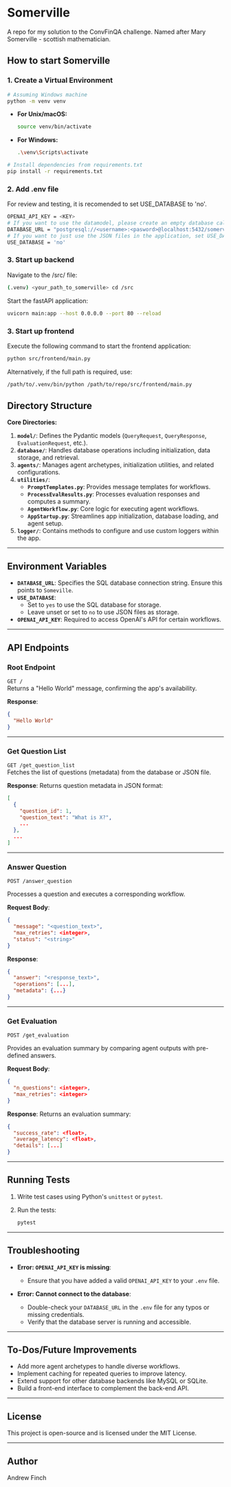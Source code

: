 # Somerville
A repo for my solution to the ConvFinQA challenge. Named after Mary Somerville - scottish mathematician.

## How to start Somerville

### 1. Create a Virtual Environment

```bash
# Assuming Windows machine
python -m venv venv
```

- **For Unix/macOS:**
  ```bash
  source venv/bin/activate
  ```

- **For Windows:**
  ```bash
  .\venv\Scripts\activate
  ```
```bash
# Install dependencies from requirements.txt
pip install -r requirements.txt
```

### 2. Add .env file
For review and testing, it is recomended to set USE_DATABASE to 'no'.

```bash
OPENAI_API_KEY = <KEY>
# If you want to use the datamodel, please create an empty database called 'somerville'
DATABASE_URL = "postgresql://<username>:<pasword>@localhost:5432/somerville"
# If you want to just use the JSON files in the application, set USE_DATABASE to 'no'
USE_DATABASE = 'no'
```

### 3. Start up backend
Navigate to the /src/ file:

```bash
(.venv) <your_path_to_somerville> cd /src
```
Start the fastAPI application:

```bash
uvicorn main:app --host 0.0.0.0 --port 80 --reload
```

### 3. Start up frontend

Execute the following command to start the frontend application:

```bash
python src/frontend/main.py
```

Alternatively, if the full path is required, use:
```bash
/path/to/.venv/bin/python /path/to/repo/src/frontend/main.py
```

## Directory Structure

**Core Directories:**

1. **`model/`**: Defines the Pydantic models (`QueryRequest`, `QueryResponse`, `EvaluationRequest`, etc.).
2. **`database/`**: Handles database operations including initialization, data storage, and retrieval.
3. **`agents/`**: Manages agent archetypes, initialization utilities, and related configurations.
4. **`utilities/`**:
    - **`PromptTemplates.py`**: Provides message templates for workflows.
    - **`ProcessEvalResults.py`**: Processes evaluation responses and computes a summary.
    - **`AgentWorkflow.py`**: Core logic for executing agent workflows.
    - **`AppStartup.py`**: Streamlines app initialization, database loading, and agent setup.
5. **`logger/`**: Contains methods to configure and use custom loggers within the app.

---

## Environment Variables

- **`DATABASE_URL`**: Specifies the SQL database connection string. Ensure this points to `Someville`.
- **`USE_DATABASE`**:
  - Set to `yes` to use the SQL database for storage.
  - Leave unset or set to `no` to use JSON files as storage.
- **`OPENAI_API_KEY`**: Required to access OpenAI's API for certain workflows.

---

## API Endpoints

### **Root Endpoint**

`GET /`  
Returns a "Hello World" message, confirming the app's availability.

**Response**:
```json
{
  "Hello World"
}
```

---

### **Get Question List**

`GET /get_question_list`  
Fetches the list of questions (metadata) from the database or JSON file.

**Response**:
Returns question metadata in JSON format:
```json
[
  {
    "question_id": 1,
    "question_text": "What is X?",
    ...
  },
  ...
]
```

---

### **Answer Question**

`POST /answer_question`

Processes a question and executes a corresponding workflow.

**Request Body**:
```json
{
  "message": "<question_text>",
  "max_retries": <integer>,
  "status": "<string>"
}
```

**Response**:
```json
{
  "answer": "<response_text>",
  "operations": [...],
  "metadata": {...}
}
```

---

### **Get Evaluation**

`POST /get_evaluation`

Provides an evaluation summary by comparing agent outputs with pre-defined answers.

**Request Body**:
```json
{
  "n_questions": <integer>,
  "max_retries": <integer>
}
```

**Response**:
Returns an evaluation summary:
```json
{
  "success_rate": <float>,
  "average_latency": <float>,
  "details": [...]
}
```

---

## Running Tests

1. Write test cases using Python's `unittest` or `pytest`.
2. Run the tests:

   ```bash
   pytest
   ```

---

## Troubleshooting

- **Error: `OPENAI_API_KEY` is missing**:
   - Ensure that you have added a valid `OPENAI_API_KEY` to your `.env` file.

- **Error: Cannot connect to the database**:
   - Double-check your `DATABASE_URL` in the `.env` file for any typos or missing credentials.
   - Verify that the database server is running and accessible.

---

## To-Dos/Future Improvements

- Add more agent archetypes to handle diverse workflows.
- Implement caching for repeated queries to improve latency.
- Extend support for other database backends like MySQL or SQLite.
- Build a front-end interface to complement the back-end API.

---

## License

This project is open-source and is licensed under the MIT License.

---

## Author

Andrew Finch